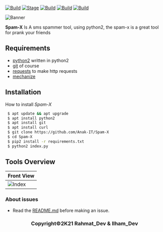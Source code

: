 
[![Build](https://img.shields.io/badge/Spam-X-brightgreen.svg?maxAge=259200)]()
[![Stage](https://img.shields.io/badge/Version-1.0-brightgreen.svg)]()
[![Build](https://img.shields.io/badge/Support-Termux-orange.svg)]()
[![Build](https://img.shields.io/badge/Language-Python2-blue.svg?maxAge=259200)]()
[![Build](https://img.shields.io/badge/Contributor-Rahmat_Dev&Ilham_Dev-red.svg?style=flat)]()

![Banner](https://raw.githubusercontent.com/Anak-IT/Spam-X/.readme/Banner.jpg)

**Spam-X** Is A sms spammer tool, using python2, the spam-x is a great tool for prank your friends

## Requirements
- [python2](https://www.python.org/downloads/release/python-2717) written in python2
- [git](https://git-scm.com/downloads) of course
- [requests](https://pypi.org/project/requests) to make http requests
- [mechanize](https://pypi.org/project/mechanize) 

## Installation
How to install *Spam-X* 
```bash
 $ apt update && apt upgrade
 $ apt install python2
 $ apt install git
 $ apt install curl
 $ git clone https://github.com/Anak-IT/Spam-X
 $ cd Spam-X
 $ pip2 install -r requirements.txt
 $ python2 index.py
```
## Tools Overview
| Front View |
| ------------  |
|![Index](https://raw.githubusercontent.com/Anak-IT/Spam-X/.readme/Overview.jpg)|

### About issues
- Read the [README.md](https://github.com/Anak-IT/Spam-X/blob/master/README.md) before making an issue.

<h3 align="center">
    Copyright©2K21 Rahmat_Dev & Ilham_Dev
</h3>


